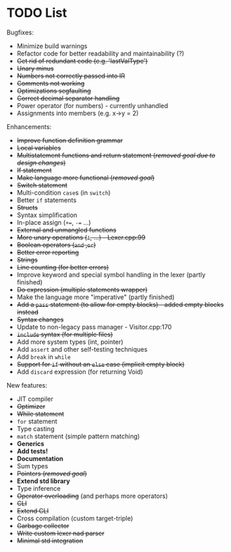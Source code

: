 #  TODO List

Bugfixes:
- Minimize build warnings
- Refactor code for better readability and maintainability (?)
- ~~Get rid of redundant code (e.g. 'lastValType')~~
- ~~Unary minus~~
- ~~Numbers not correctly passed into IR~~
- ~~Comments not working~~
- ~~Optimizations segfaulting~~
- ~~Correct decimal separator handling~~
- Power operator (for numbers) - currently unhandled
- Assignments into members (e.g. x->y = 2)



Enhancements:
- ~~Improve function definition grammar~~
- ~~Local variables~~
- ~~Multistatement functions and return statement (_removed goal due to design changes_)~~
- ~~If statement~~
- ~~Make language more functional (_removed goal_)~~
- ~~Switch statement~~
- Multi-condition `case`s (in `switch`)
- Better `if` statements
- ~~Structs~~
- Syntax simplification
- In-place assign (`+=`, `-=` ...)
- ~~External and unmangled functions~~
- ~~More unary operations (`!`, ...) - Lexer.cpp:99~~
- ~~Boolean operators (`and` ,`or`)~~
- ~~Better error reporting~~
- ~~Strings~~
- ~~Line counting (for better errors)~~
- Improve keyword and special symbol handling in the lexer (partly finished)
- ~~Do expression (multiple statements wrapper)~~
- Make the language more "imperative" (partly finished)
- ~~Add a `pass` statement (to allow for empty blocks) - added empty blocks instead~~
- ~~Syntax changes~~
- Update to non-legacy pass manager - Visitor.cpp:170
- ~~`include` syntax (for multiple files)~~
- Add more system types (int, pointer)
- Add `assert` and other self-testing techniques
- Add `break` in `while`
- ~~Support for `if` without an `else` case (implicit empty block)~~
- Add `discard` expression (for returning Void)



New features:
- JIT compiler
- ~~Optimizer~~
- ~~While statement~~
- `for` statement
- Type casting
- `match` statement (simple pattern matching)
- **Generics**
- **Add tests!**
- __Documentation__
- Sum types
- ~~Pointers (_removed goal_)~~
- __Extend std library__
- Type inference
- ~~Operator overloading~~ (and perhaps more operators)
- ~~CLI~~
- ~~Extend CLI~~
- Cross compilation (custom target-triple)
- ~~Garbage collector~~
- ~~Write custom lexer nad parser~~
- ~~Minimal std integration~~
